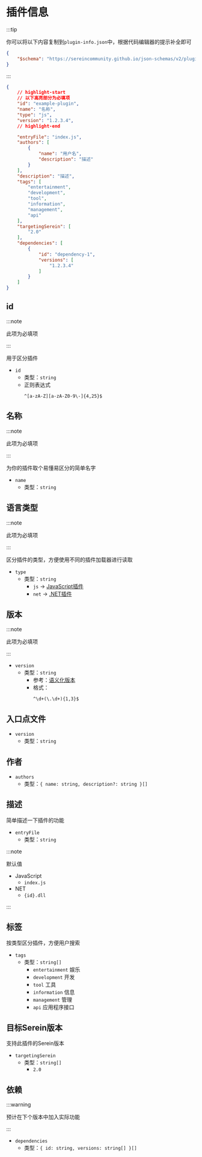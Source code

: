 # 插件信息

:::tip

你可以将以下内容复制到`plugin-info.json`中，根据代码编辑器的提示补全即可

```json
{
    "$schema": "https://sereincommunity.github.io/json-schemas/v2/plugin-info.json"
}
```

:::

```json
{
    // highlight-start
    // 以下高亮部分为必填项
    "id": "example-plugin",
    "name": "名称",
    "type": "js",
    "version": "1.2.3.4",
    // highlight-end

    "entryFile": "index.js",
    "authors": [
        {
            "name": "用户名",
            "description": "描述"
        }
    ],
    "description": "描述",
    "tags": [
        "entertainment",
        "development",
        "tool",
        "information",
        "management",
        "api"
    ],
    "targetingSerein": [
        "2.0"
    ],
    "dependencies": [
        {
            "id": "dependency-1",
            "versions": [
                "1.2.3.4"
            ]
        }
    ]
}
```

## id

:::note

此项为必填项

:::

用于区分插件

- `id`
  - 类型：`string`
  - 正则表达式
    ```regex
    ^[a-zA-Z][a-zA-Z0-9\-]{4,25}$
    ```

## 名称

:::note

此项为必填项

:::

为你的插件取个易懂易区分的简单名字

- `name`
  - 类型：`string`

## 语言类型

:::note

此项为必填项

:::

区分插件的类型，方便使用不同的插件加载器进行读取

- `type`
  - 类型：`string`
    - `js` -> [JavaScript插件](./js/)
    - `net` -> [.NET插件](./net/)

## 版本

:::note

此项为必填项

:::

- `version`
  - 类型：`string`
    - 参考：[语义化版本](https://semver.org/lang/zh-CN/)
    - 格式：
        ```regex
        ^\d+(\.\d+){1,3}$
        ```

## 入口点文件

- `version`
  - 类型：`string`

## 作者

- `authors`
  - 类型：`{ name: string, description?: string }[]`

## 描述

简单描述一下插件的功能

- `entryFile`
  - 类型：`string`

:::note

默认值

- JavaScript
  - `index.js`
- NET
  - `{id}.dll`

:::

## 标签

按类型区分插件，方便用户搜索

- `tags`
  - 类型：`string[]`
    - `entertainment` 娱乐
    - `development` 开发
    - `tool` 工具
    - `information` 信息
    - `management` 管理
    - `api` 应用程序接口

## 目标Serein版本

支持此插件的Serein版本

- `targetingSerein`
  - 类型：`string[]`
    - `2.0`

## 依赖

:::warning

预计在下个版本中加入实际功能

:::

- `dependencies`
  - 类型：`{ id: string, versions: string[] }[]`
